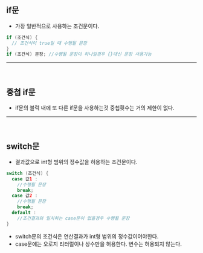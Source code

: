 ## if문
  - 가장 일반적으로 사용하는 조건문이다.
  ```java
  if (조건식) {
    // 조건식이 true일 때 수행될 문장
  }
  if (조건식) 문장; //수행될 문장이 하나일경우 {}대신 문장 사용가능
  ```
---
<br>


## 중첩 if문
  - if문의 블럭 내에 또 다른 if문을 사용하는것 중첩횟수는 거의 제한이 없다.
  - ---
<br>


## switch문
  - 결과값으로 int형 범위의 정수값을 허용하는 조건문이다.
  ```java
  switch (조건식) {
    case 값1 :
      //수행될 문장
      break;
    case 값2 :
      //수행될 문장
      break;
    default :
      //조건결과와 일치하는 case문이 없을경우 수행될 문장
  }
  ```
  - switch문의 조건식은 연산결과가 int형 범위의 정수값이어야한다.
  - case문에는 오로지 리터럴이나 상수만을 허용한다. 변수는 허용되지 않는다.
